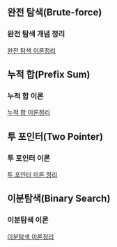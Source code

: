 ## 완전 탐색(Brute-force)
### 완전 탐색 개념 정리
[완전 탐색 이론정리](백준/완전탐색/README.md)
## 누적 합(Prefix Sum)
### 누적 합 이론  
[누적 합 이론정리](백준/누적합/README.md)
## 투 포인터(Two Pointer)
### 투 포인터 이론
[투 포인터 이론 정리](백준/투포인터/README.md)
## 이분탐색(Binary Search)
### 이분탐색 이론
[이분탐색 이론정리](백준/이분탐색/README.md)
